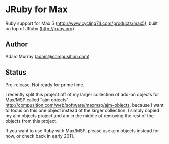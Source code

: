 # JRuby for Max #

Ruby support for Max 5 (<http://www.cycling74.com/products/max5>), built on top of JRuby (<http://jruby.org>)

  
## Author ##

Adam Murray (adam@compusition.com)


## Status ##

Pre-release. Not ready for prime time.

I recently split this project off of my larger collection of add-on objects for Max/MSP called "ajm objects" <http://compusition.com/web/software/maxmsp/ajm-objects>, because I want to focus on this one object instead
of the larger collection. I simply copied my ajm objects project and am in the middle of removing the rest of
the objects from this project.

If you want to use Ruby with Max/MSP, please use ajm objects instead for now, or check back in early 2011.